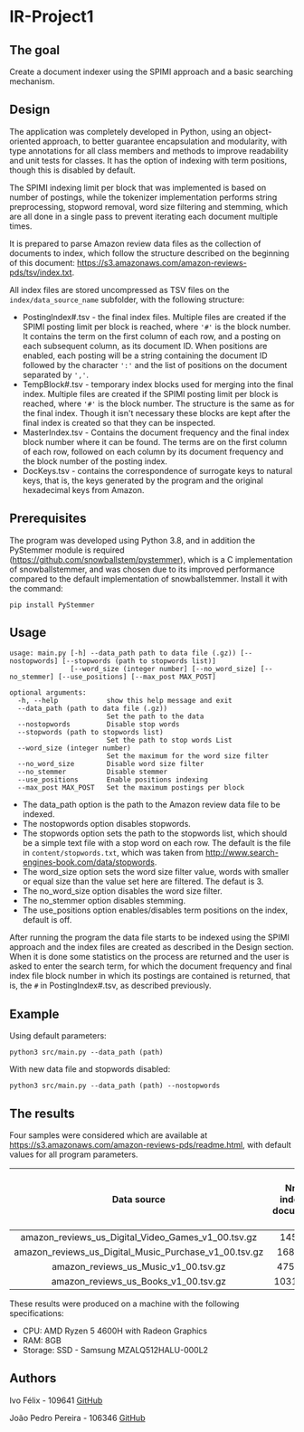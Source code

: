 # IR-Project1

## The goal

Create a document indexer using the SPIMI approach and a basic searching mechanism.

## Design

The application was completely developed in Python, using an object-oriented approach, to better guarantee encapsulation and modularity, with type annotations for all class members and methods to improve readability and unit tests for classes. It has the option of indexing with term positions, though this is disabled by default.

The SPIMI indexing limit per block that was implemented is based on number of postings, while the tokenizer implementation performs string preprocessing, stopword removal, word size filtering and stemming, which are all done in a single pass to prevent iterating each document multiple times.

It is prepared to parse Amazon review data files as the collection of documents to index, which follow the structure described on the beginning of this document: https://s3.amazonaws.com/amazon-reviews-pds/tsv/index.txt. 

All index files are stored uncompressed as TSV files on the `index/data_source_name` subfolder, with the following structure:
* PostingIndex#.tsv - the final index files. Multiple files are created if the SPIMI posting limit per block is reached, where `'#'` is the block number. It contains the term on the first column of each row, and a posting on each subsequent column, as its document ID. When positions are enabled, each posting will be a string containing the document ID followed by the character `':'` and the list of positions on the document separated by `','`.
* TempBlock#.tsv - temporary index blocks used for merging into the final index. Multiple files are created if the SPIMI posting limit per block is reached, where `'#'` is the block number. The structure is the same as for the final index. Though it isn't necessary these blocks are kept after the final index is created so that they can be inspected.
* MasterIndex.tsv - Contains the document frequency and the final index block number where it can be found. The terms are on the first column of each row, followed on each column by its document frequency and the block number of the posting index.
* DocKeys.tsv - contains the correspondence of surrogate keys to natural keys, that is, the keys generated by the program and the original hexadecimal keys from Amazon.

## Prerequisites

The program was developed using Python 3.8, and in addition the PyStemmer module is required (https://github.com/snowballstem/pystemmer), which is a C implementation of snowballstemmer, and was chosen due to its improved performance compared to the default implementation of snowballstemmer.
Install it with the command:
```
pip install PyStemmer
```
## Usage
```
usage: main.py [-h] --data_path path to data file (.gz)) [--nostopwords] [--stopwords (path to stopwords list)]
               [--word_size (integer number] [--no_word_size] [--no_stemmer] [--use_positions] [--max_post MAX_POST]

optional arguments:
  -h, --help            show this help message and exit
  --data_path (path to data file (.gz))
                        Set the path to the data
  --nostopwords         Disable stop words
  --stopwords (path to stopwords list)
                        Set the path to stop words List
  --word_size (integer number)
                        Set the maximum for the word size filter
  --no_word_size        Disable word size filter
  --no_stemmer          Disable stemmer
  --use_positions       Enable positions indexing
  --max_post MAX_POST   Set the maximum postings per block
```

* The data_path option is the path to the Amazon review data file to be indexed.
* The nostopwords option disables stopwords.
* The stopwords option sets the path to the stopwords list, which should be a simple text file with a stop word on each row. The default is the file in `content/stopwords.txt`, which was taken from http://www.search-engines-book.com/data/stopwords.
* The word_size option sets the word size filter value, words with smaller or equal size than the value set here are filtered. The defaut is 3.
* The no_word_size option disables the word size filter.
* The no_stemmer option disables stemming.
* The use_positions option enables/disables term positions on the index, default is off.

After running the program the data file starts to be indexed using the SPIMI approach and the index files are created as described in the Design section. When it is done some statistics on the process are returned and the user is asked to enter the search term, for which the document frequency and final index file block number in which its postings are contained is returned, that is, the `#` in PostingIndex#.tsv, as described previously.

## Example

Using default parameters:
```
python3 src/main.py --data_path (path)
```

With new data file and stopwords disabled:
```
python3 src/main.py --data_path (path) --nostopwords
```

## The results

Four samples were considered which are available at https://s3.amazonaws.com/amazon-reviews-pds/readme.html, with default values for all program parameters.

| Data source | Nr. of indexed documents | Nr. of postings | Vocabulary size | Total indexing time (s) | Total index size on disk (MB) | Nr. of temporary index segments | Time to set up a query searcher (s) |
|:---------------------------------------------------:|:-------:|:-------:|:-------:|:---------:|:---------:|:-:|:------:|
|amazon_reviews_us_Digital_Video_Games_v1_00.tsv.gz   |145431   |3854249  |145431   |28.789505  |29.23137   |4  |0.069073|
|amazon_reviews_us_Digital_Music_Purchase_v1_00.tsv.gz|1688884  |33469012 |1688884  |296.486462 |299.375435 |34 |1.112995|
|amazon_reviews_us_Music_v1_00.tsv.gz                 |4751577  |206911234|4751577  |1678.897414|1766.005263|207|3.102635|
|amazon_reviews_us_Books_v1_00.tsv.gz                 |10319090 |367661536|10319090 |2981.774763|3202.133845|368|4.368793|

These results were produced on a machine with the following specifications:
* CPU: AMD Ryzen 5 4600H with Radeon Graphics
* RAM: 8GB
* Storage: SSD - Samsung MZALQ512HALU-000L2

## Authors

Ivo Félix - 109641 [GitHub](https://github.com/IvoFelix)

João Pedro Pereira - 106346 [GitHub](https://github.com/joaopedropereiraPP)
